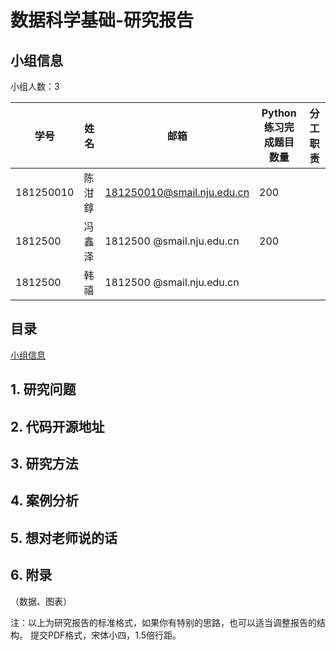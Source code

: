 # 数据科学基础-研究报告



## 小组信息

小组人数：3

| 学号      | 姓名   | 邮箱                       | Python练习完成题目数量 | 分工职责 |
| --------- | ------ | -------------------------- | ---------------------- | -------- |
| 181250010 | 陈泔錞 | 181250010@smail.nju.edu.cn | 200                    |          |
| 1812500   | 冯鑫泽 | 1812500  @smail.nju.edu.cn | 200                    |          |
| 1812500   | 韩禧   | 1812500  @smail.nju.edu.cn |                        |          |



## 目录

[小组信息](#小组信息)

[](#)

[](#)

[](#)

[](#)

[](#)

[](#)

[](#)



## 1. 研究问题











## 2. 代码开源地址











## 3. 研究方法









## 4. 案例分析









## 5. 想对老师说的话











## 6. 附录

（数据、图表）



注：以上为研究报告的标准格式，如果你有特别的思路，也可以适当调整报告的结构。 提交PDF格式，宋体小四，1.5倍行距。





















